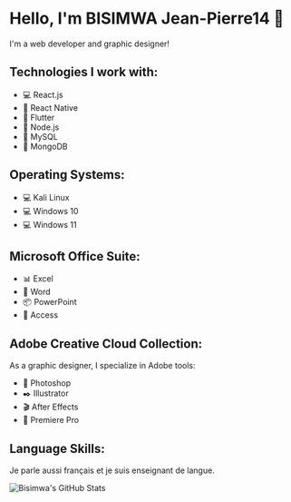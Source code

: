 # Hello, I'm BISIMWA Jean-Pierre14 👋

I'm a web developer and graphic designer!

## Technologies I work with:

- 💻 React.js
- 📱 React Native
- 📱 Flutter
- 🚀 Node.js
- 🐬 MySQL
- 🍃 MongoDB

## Operating Systems:

- 💻 Kali Linux
- 💻 Windows 10
- 💻 Windows 11

## Microsoft Office Suite:

- 📊 Excel
- 📝 Word
- 📦 PowerPoint
- 📁 Access

## Adobe Creative Cloud Collection:

As a graphic designer, I specialize in Adobe tools:

- 🎨 Photoshop
- ✒️ Illustrator
- 🎬 After Effects
- 🎥 Premiere Pro

## Language Skills:

Je parle aussi français et je suis enseignant de langue.

![Bisimwa's GitHub Stats](https://github-readme-stats.vercel.app/api?username=Jean-pierre14&show_icons=true&hide_border=true)
